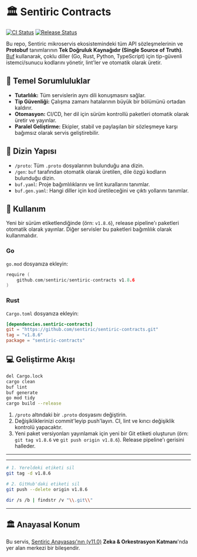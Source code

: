 # 🏛️ Sentiric Contracts

[![CI Status](https://github.com/sentiric/sentiric-contracts/actions/workflows/ci.yml/badge.svg)](https://github.com/sentiric/sentiric-contracts/actions/workflows/ci.yml)
[![Release Status](https://github.com/sentiric/sentiric-contracts/actions/workflows/release.yml/badge.svg)](https://github.com/sentiric/sentiric-contracts/actions/workflows/release.yml)

Bu repo, Sentiric mikroservis ekosistemindeki tüm API sözleşmelerinin ve **Protobuf** tanımlarının **Tek Doğruluk Kaynağıdır (Single Source of Truth)**. [Buf](https://buf.build) kullanarak, çoklu diller (Go, Rust, Python, TypeScript) için tip-güvenli istemci/sunucu kodlarını yönetir, lint'ler ve otomatik olarak üretir.

## 🎯 Temel Sorumluluklar

*   **Tutarlılık:** Tüm servislerin aynı dili konuşmasını sağlar.
*   **Tip Güvenliği:** Çalışma zamanı hatalarının büyük bir bölümünü ortadan kaldırır.
*   **Otomasyon:** CI/CD, her dil için sürüm kontrollü paketleri otomatik olarak üretir ve yayınlar.
*   **Paralel Geliştirme:** Ekipler, stabil ve paylaşılan bir sözleşmeye karşı bağımsız olarak servis geliştirebilir.

## 📂 Dizin Yapısı

*   `/proto`: Tüm `.proto` dosyalarının bulunduğu ana dizin.
*   `/gen`: `buf` tarafından otomatik olarak üretilen, dile özgü kodların bulunduğu dizin.
*   `buf.yaml`: Proje bağımlılıklarını ve lint kurallarını tanımlar.
*   `buf.gen.yaml`: Hangi diller için kod üretileceğini ve çıktı yollarını tanımlar.

## 🚀 Kullanım

Yeni bir sürüm etiketlendiğinde (örn: `v1.8.6`), release pipeline'ı paketleri otomatik olarak yayınlar. Diğer servisler bu paketleri bağımlılık olarak kullanmalıdır.

### Go
`go.mod` dosyanıza ekleyin:
```go
require (
    github.com/sentiric/sentiric-contracts v1.8.6
)
```

### Rust
`Cargo.toml` dosyanıza ekleyin:
```toml
[dependencies.sentiric-contracts]
git = "https://github.com/sentiric/sentiric-contracts.git"
tag = "v1.8.6" 
package = "sentiric-contracts"
```

## 💻 Geliştirme Akışı

```bash
del Cargo.lock
cargo clean
buf lint
buf generate
go mod tidy
cargo build --release


```

1.  `/proto` altındaki bir `.proto` dosyasını değiştirin.
2.  Değişikliklerinizi commit'leyip push'layın. CI, lint ve kırıcı değişiklik kontrolü yapacaktır.
3.  Yeni paket versiyonları yayınlamak için yeni bir Git etiketi oluşturun (örn: `git tag v1.8.6` ve `git push origin v1.8.6`). Release pipeline'ı gerisini halleder.

---

---
```bash
# 1. Yereldeki etiketi sil
git tag -d v1.8.6

# 2. GitHub'daki etiketi sil
git push --delete origin v1.8.6
```

```bash
dir /s /b | findstr /v "\\.git\\"
```

---
## 🏛️ Anayasal Konum

Bu servis, [Sentiric Anayasası'nın (v11.0)](https://github.com/sentiric/sentiric-governance/blob/main/docs/blueprint/Architecture-Overview.md) **Zeka & Orkestrasyon Katmanı**'nda yer alan merkezi bir bileşendir.